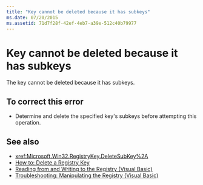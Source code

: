 ```yaml
---
title: "Key cannot be deleted because it has subkeys"
ms.date: 07/20/2015
ms.assetid: 71d7f28f-42ef-4eb7-a39e-512c40b79977
---
```

# Key cannot be deleted because it has subkeys
The key cannot be deleted because it has subkeys.  
  
## To correct this error  
  
-   Determine and delete the specified key's subkeys before attempting this operation.  
  
## See also
- <xref:Microsoft.Win32.RegistryKey.DeleteSubKey%2A>
- [How to: Delete a Registry Key](../../visual-basic/developing-apps/programming/computer-resources/how-to-delete-a-registry-key.md)
- [Reading from and Writing to the Registry (Visual Basic)](../developing-apps/programming/computer-resources/reading-from-and-writing-to-the-registry.md)
- [Troubleshooting: Manipulating the Registry (Visual Basic)](https://docs.microsoft.com/previous-versions/visualstudio/visual-studio-2010/zs7t1t16(v=vs.100))
